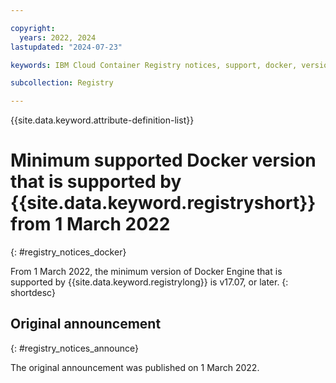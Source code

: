 ```yaml
---

copyright:
  years: 2022, 2024
lastupdated: "2024-07-23"

keywords: IBM Cloud Container Registry notices, support, docker, version, minimum

subcollection: Registry

---
```


{{site.data.keyword.attribute-definition-list}}

# Minimum supported Docker version that is supported by {{site.data.keyword.registryshort}} from 1 March 2022
{: #registry_notices_docker}

From 1 March 2022, the minimum version of Docker Engine that is supported by {{site.data.keyword.registrylong}} is v17.07, or later.
{: shortdesc}

## Original announcement
{: #registry_notices_announce}

The original announcement was published on 1 March 2022.
